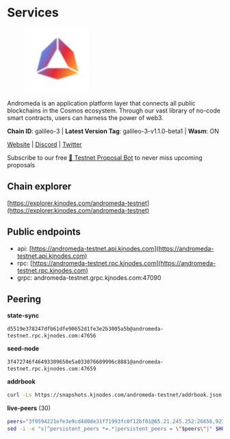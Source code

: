 # Services

<figure><img src="https://raw.githubusercontent.com/kj89/cosmos-images/main/logos/andromeda.png" width="150" alt=""><figcaption></figcaption></figure>

Andromeda is an application platform layer that connects all  public blockchains in the Cosmos ecosystem. Through our vast  library of no-code smart contracts, users can harness the power of web3.

**Chain ID**: galileo-3 | **Latest Version Tag**: galileo-3-v1.1.0-beta1 | **Wasm**: ON

[Website](https://www.andromedaprotocol.io) | [Discord](https://discord.gg/wzM3kSN3sE) | [Twitter](https://twitter.com/andromedaprot)



Subscribe to our free [🤖 Testnet Proposal Bot](https://t.me/kjnodes_testnet_proposal_bot) to never miss upcoming proposals


## Chain explorer
[https://explorer.kjnodes.com/andromeda-testnet](https://explorer.kjnodes.com/andromeda-testnet)

## Public endpoints

* api: [https://andromeda-testnet.api.kjnodes.com](https://andromeda-testnet.api.kjnodes.com)
* rpc: [https://andromeda-testnet.rpc.kjnodes.com](https://andromeda-testnet.rpc.kjnodes.com)
* grpc: andromeda-testnet.grpc.kjnodes.com:47090

## Peering

**state-sync**

```text
d5519e378247dfb61dfe90652d1fe3e2b3005a5b@andromeda-testnet.rpc.kjnodes.com:47656
```

**seed-node**

```text
3f472746f46493309650e5a033076689996c8881@andromeda-testnet.rpc.kjnodes.com:47659
```

**addrbook**
```bash
curl -Ls https://snapshots.kjnodes.com/andromeda-testnet/addrbook.json > $HOME/.andromedad/config/addrbook.json
```

**live-peers** (30)
```bash
peers="3f9594221efe3e9cd4d0de31f71993fc0f12bf01@65.21.245.252:26656,9230896c5f22a363eed1c3bd3ed8068134b1dedd@124.120.21.244:26656,d5519e378247dfb61dfe90652d1fe3e2b3005a5b@65.109.68.190:47656,b6dd58949a8b9c03349bdbec8aeeccd5e0d39283@31.220.74.50:26656,c89e274523cec4a7445afaff1ab35029b090ff5b@65.109.116.204:20156,bd323d2c7ce260b831d20923d390e4a1623f32c4@213.239.215.195:20095,ef8045e2922cf856b73f5fa5efdb79f925204ccf@65.109.117.159:15656,05d3613dfb738ff22d0ea974bd0d1353ecdc6231@65.108.101.124:26656,385bda41dc8ce86d0dd4c99d3cf371ca8fccfeb6@135.125.189.131:20095,ce3a765f7075f3f5aee80bca0c76ca7dbe235731@167.235.198.193:36656,1d94f397352dc20be4b56e4bfd9305649cbac778@65.108.232.150:20095,c45d01b216a7f24a06448a47b6cf19a42e74c29b@65.21.170.3:32656,00171178f5d8b22d1a3396d9388adbb8ec1c0541@38.242.208.162:36656,1141119a7d248cc19b31b18d56162a365954deb9@45.132.106.149:26656,443a51f595c9ca16273ca6146db1375e4223a91f@172.93.110.154:26656,27752331150b966e3082e8dd8b364693379c1129@212.41.9.98:47656,8f009df7a9394c19c0aa3a84f129baacb66b7009@82.208.21.242:26656,7002fb6369cd13f8aa1520fd7a81e67a9adf2636@185.119.196.39:26656,05b853c6022c51b2065665e66876e27aee9fed59@149.102.140.189:26656,54188a9dea5ded1d891aa6c3c0e2a403322b1707@178.54.78.180:16656,e61f287d51edab6f6dbe00a8b804614443ee6f82@80.85.242.117:26656,67794c8e6111f4356fdd7f7544e32e32a06b84de@194.146.13.180:26646,072d0711ba6a6985f4844f242bee6b598da1b90a@64.226.75.165:26656,9e14886f7a34c73e65eafb209a9215e2848e9e76@65.108.41.172:29456,3b998a882d8d9bcb2869eef988af86254e0e9602@89.116.29.20:26656,69e89a5169fef99ed1b72dadd4f5c7b801616c88@142.132.209.236:21256,d0ef5f5583ff0343ea41962f68010bff54caafde@212.90.121.45:30656,32e94653d765d9a43eb9c7a97d752dd96b2a50d6@213.247.154.10:26656,a39aac2e81ec23b639c5ed86273fcf80701187a7@5.182.36.198:46656,27e4aeaf8ef79a25904cd1042cf25ac6a1a0e7e5@103.180.28.220:26656"
sed -i -e "s|^persistent_peers *=.*|persistent_peers = \"$peers\"|" $HOME/.andromedad/config/config.toml
```
